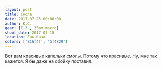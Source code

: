 ```yaml
---
layout: post
title: Смола
date: 2017-07-25 00:00:00
author: К.С.
gear: [E-3 , 35mm macro]
shoot_date: 2017-07-15
location: Ёль-база
colors: ['816f4f', '5f4829']
---
```

Вот вам красивые капельки смолы. Потому что красивые. Ну, мне так кажется. Я бы даже на обойку поставил.
